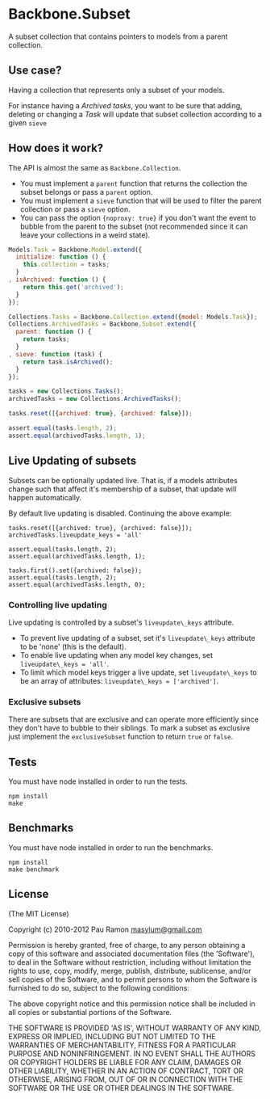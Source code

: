 # Backbone.Subset

A subset collection that contains pointers to models from a parent collection.

## Use case?

Having a collection that represents only a subset of your models.

For instance having a *Archived tasks*, you want to be sure that adding, deleting
or changing a *Task* will update that subset collection according to a given `sieve`

## How does it work?

The API is almost the same as `Backbone.Collection`.

  * You must implement a `parent` function that returns the collection the subset belongs or pass a `parent` option.
  * You must implement a `sieve` function that will be used to filter the parent collection or pass a `sieve` option.
  * You can pass the option `{noproxy: true}` if you don't want the event to bubble from the parent to the subset
  (not recommended since it can leave your collections in a weird state).

``` javascript
Models.Task = Backbone.Model.extend({
  initialize: function () {
    this.collection = tasks;
  }
, isArchived: function () {
    return this.get('archived');
  }
});

Collections.Tasks = Backbone.Collection.extend({model: Models.Task});
Collections.ArchivedTasks = Backbone.Subset.extend({
  parent: function () {
    return tasks;
  }
, sieve: function (task) {
    return task.isArchived();
  }
});

tasks = new Collections.Tasks();
archivedTasks = new Collections.ArchivedTasks();

tasks.reset([{archived: true}, {archived: false}]);

assert.equal(tasks.length, 2);
assert.equal(archivedTasks.length, 1);
```

## Live Updating of subsets

Subsets can be optionally updated live. That is, if a models attributes
change such that affect it's membership of a subset, that update will
happen automatically.

By default live updating is disabled. Continuing the above example:

```
tasks.reset([{archived: true}, {archived: false}]);
archivedTasks.liveupdate_keys = 'all'

assert.equal(tasks.length, 2);
assert.equal(archivedTasks.length, 1);

tasks.first().set({archived: false});
assert.equal(tasks.length, 2);
assert.equal(archivedTasks.length, 0);
```

### Controlling live updating

Live updating is controlled by a subset's `liveupdate\_keys` attribute.

* To prevent live updating of a subset, set it's `liveupdate\_keys` attribute
to be 'none' (this is the default).
* To enable live updating when any model key changes, set
  `liveupdate\_keys = 'all'`.
* To limit which model keys trigger a live update, set `liveupdate\_keys`
to be an array of attributes: `liveupdate\_keys = ['archived']`.

### Exclusive subsets

There are subsets that are exclusive and can operate more efficiently since they don't have to
bubble to their siblings. To mark a subset as exclusive just implement the `exclusiveSubset`
function to return `true` or `false`.

## Tests

You must have node installed in order to run the tests.

```
npm install
make
```

## Benchmarks

You must have node installed in order to run the benchmarks.

```
npm install
make benchmark
```

## License

(The MIT License)

Copyright (c) 2010-2012 Pau Ramon <masylum@gmail.com>

Permission is hereby granted, free of charge, to any person obtaining a copy of this software and associated documentation files (the 'Software'), to deal in the Software without restriction, including without limitation the rights to use, copy, modify, merge, publish, distribute, sublicense, and/or sell copies of the Software, and to permit persons to whom the Software is furnished to do so, subject to the following conditions:

The above copyright notice and this permission notice shall be included in all copies or substantial portions of the Software.

THE SOFTWARE IS PROVIDED 'AS IS', WITHOUT WARRANTY OF ANY KIND, EXPRESS OR IMPLIED, INCLUDING BUT NOT LIMITED TO THE WARRANTIES OF MERCHANTABILITY, FITNESS FOR A PARTICULAR PURPOSE AND NONINFRINGEMENT. IN NO EVENT SHALL THE AUTHORS OR COPYRIGHT HOLDERS BE LIABLE FOR ANY CLAIM, DAMAGES OR OTHER LIABILITY, WHETHER IN AN ACTION OF CONTRACT, TORT OR OTHERWISE, ARISING FROM, OUT OF OR IN CONNECTION WITH THE SOFTWARE OR THE USE OR OTHER DEALINGS IN THE SOFTWARE.
